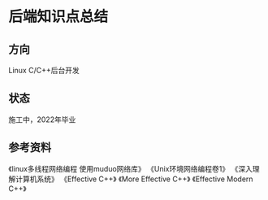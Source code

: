 # 后端知识点总结
## 方向
Linux C/C++后台开发

## 状态
施工中，2022年毕业

## 参考资料
《linux多线程网络编程 使用muduo网络库》
《Unix环境网络编程卷1》
《深入理解计算机系统》
《Effective C++》
《More Effective C++》
《Effective Modern C++》

